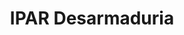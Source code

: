 ---
title: "IPAR Desarmaduria"
url: /santiago/ipar-desarmaduria/
shop: reparación de automóviles
---